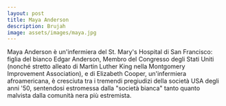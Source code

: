 ```yaml
---
layout: post
title: Maya Anderson
description: Brujah
image: assets/images/maya.jpg
---
```


Maya Anderson è un'infermiera del St. Mary's Hospital di San Francisco: figlia del bianco Edgar Anderson, Membro del Congresso degli Stati Uniti (nonché stretto alleato di Martin Luther King nella Montgomery Improvement Association), e di Elizabeth Cooper, un'infermiera afroamericana, è cresciuta tra i tremendi pregiudizi della società USA degli anni '50, sentendosi estromessa dalla "società bianca" tanto quanto malvista dalla comunità nera più estremista.
